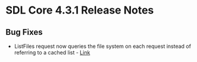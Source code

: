 # SDL Core 4.3.1 Release Notes

## Bug Fixes
- ListFiles request now queries the file system on each request instead of referring to a cached list - [Link](https://github.com/smartdevicelink/sdl_core/issues/1393)

